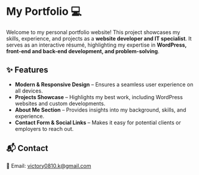 # My Portfolio 💻

Welcome to my personal portfolio website! This project showcases my skills, experience, and projects as a **website developer and IT specialist**. It serves as an interactive résumé, highlighting my expertise in **WordPress, front-end and back-end development, and problem-solving**.  

## ✨ Features  
- **Modern & Responsive Design** – Ensures a seamless user experience on all devices.  
- **Projects Showcase** – Highlights my best work, including WordPress websites and custom developments.  
- **About Me Section** – Provides insights into my background, skills, and experience.  
- **Contact Form & Social Links** – Makes it easy for potential clients or employers to reach out.

## 📬 Contact  
📧 Email: victory0810.k@gmail.com        
